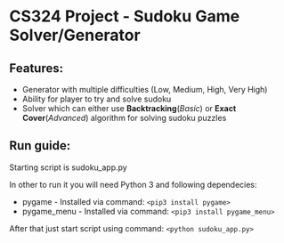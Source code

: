 # CS324 Project - Sudoku Game Solver/Generator

## Features:

 - Generator with multiple difficulties (Low, Medium, High, Very High)
 - Ability for player to try and solve sudoku
 - Solver which can either use **Backtracking**(_Basic_) or **Exact Cover**(_Advanced_) algorithm for solving sudoku puzzles

## Run guide:

 Starting script is sudoku_app.py

 In other to run it you will need Python 3 and following dependecies:

  - pygame - Installed via command: `<pip3 install pygame>`
  - pygame_menu - Installed via command: `<pip3 install pygame_menu>`
     
 After that just start script using command: `<python sudoku_app.py>`